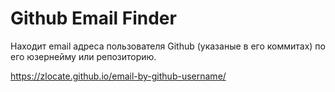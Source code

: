 # Github Email Finder

Находит email адреса пользователя Github (указаные в его коммитах) по его юзернейму или репозиторию. 

https://zlocate.github.io/email-by-github-username/

